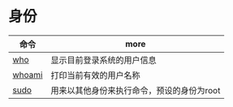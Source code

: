 # 身份

| 命令                                    | more                                       |
| --------------------------------------- | ------------------------------------------ |
| [who](http://man.linuxde.net/who)       | 显示目前登录系统的用户信息                 |
| [whoami](http://man.linuxde.net/whoami) | 打印当前有效的用户名称                     |
| [sudo](http://man.linuxde.net/sudo)     | 用来以其他身份来执行命令，预设的身份为root |
